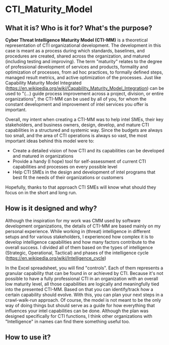 # CTI_Maturity_Model


## What it is? Who is it for? What's the purpose?

**Cyber Threat Intelligence Maturity Model (CTI-MM)** is a theoretical representation of CTI organizational development. The development in this case is meant as a process during which standards, baselines, and procedures are created, shared across the organization, and matured (including testing and improving). The term "maturity" relates to the degree of professional development of services and products, formality and optimization of processes, from ad hoc practices, to formally defined steps, managed result metrics, and active optimization of the processes.
Just like Capability Maturity Model Integrated (https://en.wikipedia.org/wiki/Capability_Maturity_Model_Integration) can be used to "(...) guide process improvement across a project, division, or entire organizations", the CTI-MM can be used by all of you, for whom the constant development and improvement of intel services you offer is important. 


Overall, my intent when creating a CTI-MM was to help intel SMEs, their key stakeholders, and business owners, design, develop, and mature CTI capabilities in a structured and systemic way. 
Since the budgets are always too small, and the area of CTI operations is always so vast, the most important ideas behind this model were to:
<ul>
  <li> Create a detailed vision of how CTI and its capabilities can be developed and matured in organizations</li>
  <li> Provide a handy (I hope) tool for self-assessment of current CTI capabilities and processes on every possible level</li>
  <li> Help CTI SMEs in the design and development of intel programs that best fit the needs of their organizations or customers</li>
</ul>
Hopefully, thanks to that approach CTI SMEs will know what should they focus on in the short and long run. 

## How is it designed and why?

Although the inspiration for my work was CMM used by software development organizations, the details of CTI-MM are based mainly on my personal experience. While working in (threat) intelligence in different setups and for various stakeholders, I experienced how complex it is to develop intelligence capabilities and how many factors contribute to the overall success. 
I divided all of them based on the types of intelligence (Strategic, Operational, Tactical) and phases of the intelligence cycle (https://en.wikipedia.org/wiki/Intelligence_cycle) 

In the Excel spreadsheet, you will find "controls". Each of them represents a granular capability that can be found in or achieved by CTI. Because it's not possible to have a fully professional CTI in an organization with an overall low maturity level, all those capabilities are logically and meaningfully tied into the presented CTI-MM. Based on that you can identify/track how a certain capability should evolve. With this, you can plan your next steps in a crawl-walk-run approach. 
Of course, the model is not meant to be the only way of doing things but should serve as a guide for how everything that influences your intel capabilities can be done. Although the plan was designed specifically for CTI functions, I think other organizations with "Intelligence" in names can find there something useful too. 

## How to use it?

